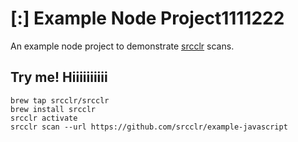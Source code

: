 # [:] Example Node Project1111222

An example node project to demonstrate [srcclr](https://www.srcclr.com) scans.

## Try me! Hiiiiiiiiii

```
brew tap srcclr/srcclr
brew install srcclr
srcclr activate
srcclr scan --url https://github.com/srcclr/example-javascript
```

